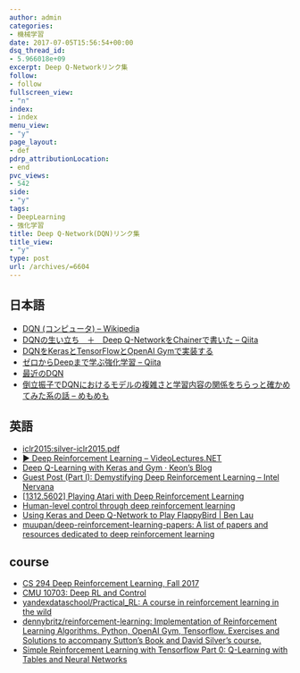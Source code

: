 ```yaml
---
author: admin
categories:
- 機械学習
date: 2017-07-05T15:56:54+00:00
dsq_thread_id:
- 5.966018e+09
excerpt: Deep Q-Networkリンク集
follow:
- follow
fullscreen_view:
- "n"
index:
- index
menu_view:
- "y"
page_layout:
- def
pdrp_attributionLocation:
- end
pvc_views:
- 542
side:
- "y"
tags:
- DeepLearning
- 強化学習
title: Deep Q-Network(DQN)リンク集
title_view:
- "y"
type: post
url: /archives/=6604
---
```


## 日本語

  * [DQN (コンピュータ) &#8211; Wikipedia][1]
  * [DQNの生い立ち　＋　Deep Q-NetworkをChainerで書いた &#8211; Qiita][2]
  * [DQNをKerasとTensorFlowとOpenAI Gymで実装する][3]
  * [ゼロからDeepまで学ぶ強化学習 &#8211; Qiita][4]
  * [最近のDQN][5]
  * [倒立振子でDQNにおけるモデルの複雑さと学習内容の関係をちらっと確かめてみた系の話 &#8211; めもめも][6]

## 英語

  * [iclr2015:silver-iclr2015.pdf][7]
  * [▶ Deep Reinforcement Learning &#8211; VideoLectures.NET][8]
  * [Deep Q-Learning with Keras and Gym · Keon’s Blog][9]
  * [Guest Post (Part I): Demystifying Deep Reinforcement Learning &#8211; Intel Nervana][10]
  * [[1312.5602] Playing Atari with Deep Reinforcement Learning][11]
  * [Human-level control through deep reinforcement learning][12]
  * [Using Keras and Deep Q-Network to Play FlappyBird | Ben Lau][13]
  * [muupan/deep-reinforcement-learning-papers: A list of papers and resources dedicated to deep reinforcement learning][14]

## course

  * [CS 294 Deep Reinforcement Learning, Fall 2017][15]
  * [CMU 10703: Deep RL and Control][16]
  * [yandexdataschool/Practical_RL: A course in reinforcement learning in the wild][17]
  * [dennybritz/reinforcement-learning: Implementation of Reinforcement Learning Algorithms. Python, OpenAI Gym, Tensorflow. Exercises and Solutions to accompany Sutton’s Book and David Silver’s course.][18]
  * [Simple Reinforcement Learning with Tensorflow Part 0: Q-Learning with Tables and Neural Networks][19]

 [1]: https://ja.wikipedia.org/wiki/DQN_(%E3%82%B3%E3%83%B3%E3%83%94%E3%83%A5%E3%83%BC%E3%82%BF)
 [2]: https://qiita.com/Ugo-Nama/items/08c6a5f6a571335972d5
 [3]: https://elix-tech.github.io/ja/2016/06/29/dqn-ja.html
 [4]: https://qiita.com/icoxfog417/items/242439ecd1a477ece312
 [5]: https://www.slideshare.net/mooopan/dqn-58511529
 [6]: https://enakai00.hatenablog.com/entry/2016/05/18/125007
 [7]: https://www.iclr.cc/lib/exe/fetch.php?media=iclr2015:silver-iclr2015.pdf
 [8]: https://videolectures.net/rldm2015_silver_reinforcement_learning/
 [9]: https://keon.io/deep-q-learning/
 [10]: https://www.intelnervana.com/demystifying-deep-reinforcement-learning/
 [11]: https://arxiv.org/abs/1312.5602
 [12]: https://www.readcube.com/articles/10.1038/nature14236
 [13]: https://yanpanlau.github.io/2016/07/10/FlappyBird-Keras.html
 [14]: https://github.com/muupan/deep-reinforcement-learning-papers
 [15]: https://rll.berkeley.edu/deeprlcourse/
 [16]: https://katefvision.github.io/
 [17]: https://github.com/yandexdataschool/Practical_RL
 [18]: https://github.com/dennybritz/reinforcement-learning
 [19]: https://medium.com/emergent-future/simple-reinforcement-learning-with-tensorflow-part-0-q-learning-with-tables-and-neural-networks-d195264329d0